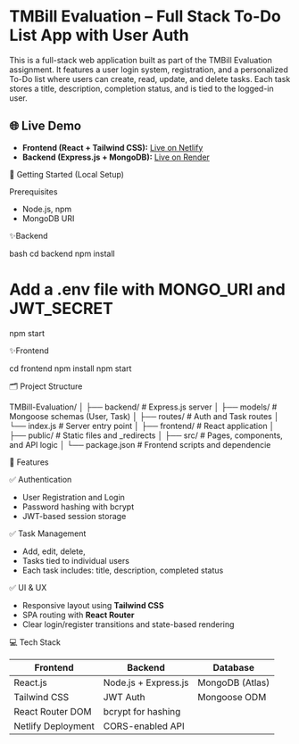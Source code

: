 # TMBill Evaluation – Full Stack To-Do List App with User Auth

This is a full-stack web application built as part of the TMBill Evaluation assignment. 
It features a user login system, registration, and a personalized To-Do list where users can create, read, update, and delete tasks. 
Each task stores a title, description, completion status, and is tied to the logged-in user.

## 🌐 Live Demo

- **Frontend (React + Tailwind CSS):** [Live on Netlify](https://glistening-kitsune-9ae470.netlify.app/)
- **Backend (Express.js + MongoDB):** [Live on Render](https://github.com/VishnuSinha7600/TMBill_Evaluation/tree/main)


🚀 Getting Started (Local Setup)

 Prerequisites
- Node.js, npm
- MongoDB URI

✨Backend

bash
cd backend
npm install
# Add a .env file with MONGO_URI and JWT_SECRET
npm start

✨Frontend

cd frontend
npm install
npm start


🗂️ Project Structure

TMBill-Evaluation/
│
├── backend/ # Express.js server
│ ├── models/ # Mongoose schemas (User, Task)
│ ├── routes/ # Auth and Task routes
│ └── index.js # Server entry point
│
├── frontend/ # React application
│ ├── public/ # Static files and _redirects
│ ├── src/ # Pages, components, and API logic
│ └── package.json # Frontend scripts and dependencie


🔐 Features

✅ Authentication
- User Registration and Login
- Password hashing with bcrypt
- JWT-based session storage

✅ Task Management
- Add, edit, delete,
- Tasks tied to individual users
- Each task includes: title, description, completed status

 ✅ UI & UX
- Responsive layout using **Tailwind CSS**
- SPA routing with **React Router**
- Clear login/register transitions and state-based rendering

  

💻 Tech Stack

| Frontend              | Backend               | Database         |
|-----------------------|------------------------|------------------|
| React.js              | Node.js + Express.js   | MongoDB (Atlas)  |
| Tailwind CSS          | JWT Auth               | Mongoose ODM     |
| React Router DOM      | bcrypt for hashing     |                  |
| Netlify Deployment    | CORS-enabled API       |                  |



